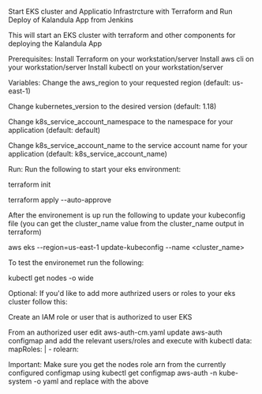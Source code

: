 Start EKS cluster and Applicatio Infrastrcture  with Terraform and Run Deploy of Kalandula App from Jenkins 

This will start an EKS cluster with terraform and other components for deploying the Kalandula App


Prerequisites:
Install Terraform on your workstation/server
Install aws cli on your workstation/server
Install kubectl on your workstation/server


Variables:
Change the aws_region to your requested region (default: us-east-1)

Change kubernetes_version to the desired version (default: 1.18)

Change k8s_service_account_namespace to the namespace for your application (default: default)

Change k8s_service_account_name to the service account name for your application (default: k8s_service_account_name)


Run:
Run the following to start your eks environment:

terraform init

terraform apply --auto-approve

After the environement is up run the following to update your kubeconfig file (you can get the cluster_name value from the cluster_name output in terraform)

aws eks --region=us-east-1 update-kubeconfig --name <cluster_name>


To test the environemet run the following:

kubectl get nodes -o wide

Optional:
If you'd like to add more authrized users or roles to your eks cluster follow this:

Create an IAM role or user that is authorized to user EKS

From an authorized user edit aws-auth-cm.yaml update aws-auth configmap and add the relevant users/roles and execute with kubectl
data:
  mapRoles: |
    - rolearn: <Replace with ARN of your EKS nodes role>
      
Important: Make sure you get the nodes role arn from the currently configured configmap using kubectl get configmap aws-auth -n kube-system -o yaml and replace with the above <Replace with ARN of your EKS nodes role>
